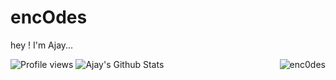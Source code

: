 # encOdes
hey ! I'm Ajay...

![Profile views](https://gpvc.arturio.dev/enc0d3s)
![Ajay's Github Stats](https://github-readme-stats.vercel.app/api?username=enc0des&show_icons=true&count_private=true)
<img align="right" src="https://github-readme-stats.vercel.app/api/top-langs/?username=enc0des" alt="enc0des" />
